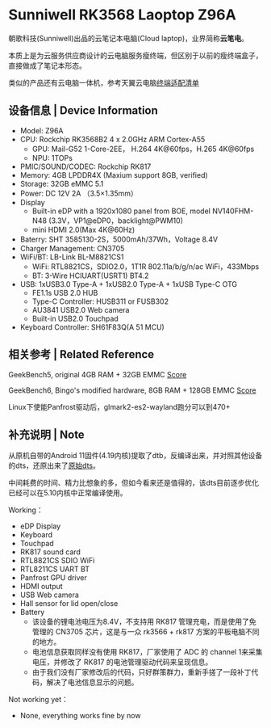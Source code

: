 # Sunniwell RK3568 Laoptop Z96A

朝歌科技(Sunniwell)出品的云笔记本电脑(Cloud laptop)，业界简称**云笔电**。

本质上是为云服务供应商设计的云电脑服务瘦终端，但区别于以前的瘦终端盒子，直接做成了笔记本形态。

类似的产品还有云电脑一体机，参考天翼云电脑[终端适配清单](https://gdoss.xstore.ctyun.cn/ctyun-it-0727/help/754947050092864512.xlsx)

## 设备信息 | Device Information
- Model: Z96A
- CPU: Rockchip RK3568B2 4 x 2.0GHz ARM Cortex-A55
  - GPU: Mail-G52 1-Core-2EE， H.264 4K@60fps，H.265 4K@60fps
  - NPU: 1TOPs
- PMIC/SOUND/CODEC: Rockchip RK817
- Memory: 4GB LPDDR4X (Maxium support 8GB, verified)
- Storage: 32GB eMMC 5.1
- Power: DC 12V 2A （3.5×1.35mm）
- Display
  - Built-in eDP with a 1920x1080 panel from BOE, model NV140FHM-N48 (3.3V，VP1@eDP0，backlight@PWM10)
  - mini HDMI 2.0(Max 4K@60Hz)
- Baterry: SHT 3585130-2S，5000mAh/37Wh，Voltage 8.4V
- Charger Management: CN3705
- WiFi/BT: LB-Link BL-M8821CS1
  - WiFi: RTL8821CS，SDIO2.0，1T1R 802.11a/b/g/n/ac WiFi，433Mbps
  - BT: 3-Wire HCIUART(USRT1) BT4.2
- USB: 1xUSB3.0 Type-A + 1xUSB2.0 Type-A + 1xUSB Type-C OTG
  - FE1.1s USB 2.0 HUB
  - Type-C Controller: HUSB311 or FUSB302
  - AU3841 USB2.0 Web camera
  - Built-in USB2.0 Touchpad
- Keyboard Controller: SH61F83Q(A 51 MCU)

## 相关参考 | Related Reference

GeekBench5, original 4GB RAM + 32GB EMMC
[Score](https://browser.geekbench.com/v5/cpu/21264096)

GeekBench6, Bingo's modified hardware, 8GB RAM + 128GB EMMC
[Score](https://browser.geekbench.com/v6/compute/1584178)

Linux下使能Panfrost驱动后，glmark2-es2-wayland跑分可以到470+

## 补充说明 | Note

从原机自带的Android 11固件(4.19内核)提取了dtb，反编译出来，并对照其他设备的dts，还原出来了[原始dts](https://github.com/bingo1991/RK3568_Sunniwell_Laptop_Z96A/blob/main/rk3568-z96a.dts)。

中间耗费的时间、精力比想象的多，但如今看来还是值得的，该dts目前逐步优化已经可以在5.10内核中正常编译使用。

Working：
- eDP Display
- Keyboard
- Touchpad
- RK817 sound card
- RTL8821CS SDIO WiFi
- RTL8211CS UART BT
- Panfrost GPU driver
- HDMI output
- USB Web camera
- Hall sensor for lid open/close
- Battery
  - 该设备的锂电池电压为8.4V，不支持用 RK817 管理充电，而是使用了免管理的 CN3705 芯片，这是与一众 rk3566 + rk817 方案的平板电脑不同的地方。
  - 电池信息获取同样没有使用 RK817，厂家使用了 ADC 的 channel 1来采集电压，并修改了 RK817 的电池管理驱动代码来呈现信息。
  - 由于我们没有厂家修改后的代码，只好群策群力，重新手搓了一段补丁代码，解决了电池信息显示的问题。

Not working yet：
- None, everything works fine by now

